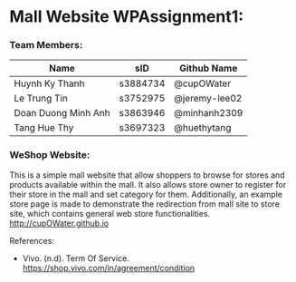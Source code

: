 # Mall Website WPAssignment1:

### Team Members:
Name | sID | Github Name
---------------|----------|-----------
Huynh Ky Thanh | s3884734 | @cupOWater
Le Trung Tin | s3752975 | @jeremy-lee02
Doan Duong Minh Anh |s3863946 | @minhanh2309
Tang Hue Thy|s3697323 |@huethytang

### WeShop Website:
  This is a simple mall website that allow shoppers to browse for stores and products available within the mall. It also allows store owner to register for their store in the mall and set category for them. Additionally, an example store page is made to demonstrate the redirection from mall site to store site, which contains general web store functionalities.
  http://cupOWater.github.io

  References:
  * Vivo. (n.d). Term Of Service.
    https://shop.vivo.com/in/agreement/condition
  
